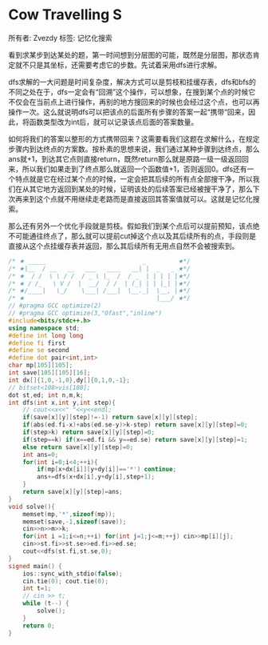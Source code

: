 # Cow Travelling S

所有者: Zvezdy
标签: 记忆化搜索

看到求某步到达某处的题，第一时间想到分层图的可能，既然是分层图，那状态肯定就不只是其坐标，还需要考虑它的步数。先试着采用dfs进行求解。

dfs求解的一大问题是时间复杂度，解决方式可以是剪枝和挂缓存表，dfs和bfs的不同之处在于，dfs一定会有“回溯”这个操作，可以想象，在搜到某个点的时候它不仅会在当前点上进行操作，再别的地方搜回来的时候也会经过这个点，也可以再操作一次。这么就说明dfs可以把该点的后面所有步骤的答案一起“携带“回来，因此，将函数类型改为int后，就可以记录该点后面的答案数量。

如何将我们的答案以整形的方式携带回来？这需要看我们这题在求解什么，在规定步骤内到达终点的方案数。按朴素的思想来说，我们通过某种步骤到达终点，那么ans就+1，到达其它点则直接return，既然return那么就是原路一级一级返回回来，所以我们如果走到了终点那么就返回一个函数值+1，否则返回0。dfs还有一个特点就是它在经过某个点的时候，一定会把其后续的所有点全部搜干净，所以我们在从其它地方返回到某处的时候，证明该处的后续答案已经被搜干净了，那么下次再来到这个点就不用继续走老路而是直接返回其答案值就可以。这就是记忆化搜索。

那么还有另外一个优化手段就是剪枝。假如我们到某个点后可以提前预知，该点绝不可能通往终点了，那么就可以提前cut掉这个点以及其后续所有的点，手段则是直接从这个点挂缓存表并返回，那么其后续所有无用点自然不会被搜索到。

```cpp
/* ★ _____                           _         ★*/
/* ★|__  / __   __   ___   ____   __| |  _   _ ★*/
/* ★  / /  \ \ / /  / _ \ |_  /  / _  | | | | |★*/
/* ★ / /_   \ V /  |  __/  / /  | (_| | | |_| |★*/
/* ★/____|   \_/    \___| /___|  \__._|  \__, |★*/
/* ★                                     |___/ ★*/
// #pragma GCC optimize(2)
// #pragma GCC optimize(3,"Ofast","inline")
#include<bits/stdc++.h>
using namespace std;
#define int long long
#define fi first
#define se second
#define dot pair<int,int>
char mp[105][105];
int save[105][105][16];
int dx[]{1,0,-1,0},dy[]{0,1,0,-1};
// bitset<108>vis[108];
dot st,ed; int n,m,k;
int dfs(int x,int y,int step){
    // cout<<x<<" "<<y<<endl;
    if(save[x][y][step]!=-1) return save[x][y][step];
    if(abs(ed.fi-x)+abs(ed.se-y)>k-step) return save[x][y][step]=0;
    if(step>k) return save[x][y][step]=0;
    if(step==k) if(x==ed.fi && y==ed.se) return save[x][y][step]=1;
    else return save[x][y][step]=0;
    int ans=0;
    for(int i=0;i<4;++i){
        if(mp[x+dx[i]][y+dy[i]]=='*') continue;
        ans+=dfs(x+dx[i],y+dy[i],step+1);
    }
    return save[x][y][step]=ans;
}
void solve(){
    memset(mp,'*',sizeof(mp));
    memset(save,-1,sizeof(save));
    cin>>n>>m>>k;
    for(int i =1;i<=n;++i) for(int j=1;j<=m;++j) cin>>mp[i][j];
    cin>>st.fi>>st.se>>ed.fi>>ed.se;
    cout<<dfs(st.fi,st.se,0);
}
signed main() {
    ios::sync_with_stdio(false);
    cin.tie(0); cout.tie(0);
    int t=1;
    // cin >> t;
    while (t--) {
        solve();
    }
    return 0;
}

```
